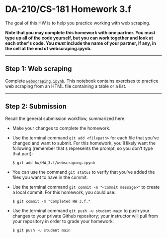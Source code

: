 # DA-210/CS-181 Homework 3.f

The goal of this HW is to help you practice working with web scraping.

**Note that you may complete this homework with one partner.  You must type up all of the code yourself, but you can work together and look at each other's code.  You _must_ include the name of your partner, if any, in the cell at the end of webscraping.ipynb.**

---

## Step 1: Web scraping

Complete [`webscraping.ipynb`](webscraping.ipynb).  This notebook contains exercises to practice web scraping from an HTML file containing a table or a list.

---

## Step 2: Submission

Recall the general submission workflow, summarized here:

- Make your changes to complete the homework.

- Use the terminal command `git add <filepath>` for each file that you've changed and want to submit.  For this homework, you'll likely want the following (remember that `$` represents the prompt, so you don't type that part):

    ```
    $ git add hw/HW_3.f/webscraping.ipynb
    ```

- You can use the command `git status` to verify that you've added the files you want to have in the commit.

- Use the terminal command `git commit -m "<commit message>"` to create a local commit.  For this homework, you could use:

    ```
    $ git commit -m "Completed HW 3.f."
    ```

- Use the terminal command `git push -u student main` to push your changes to your private Github repository; your instructor will pull from your repository in order to grade your homework:

    ```
    $ git push -u student main
    ```
